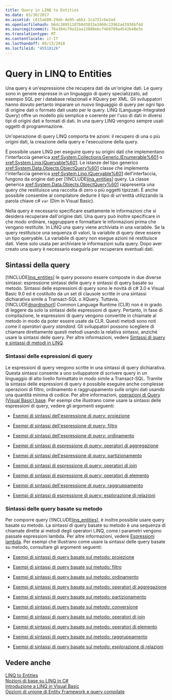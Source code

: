 ```yaml
---
title: Query in LINQ to Entities
ms.date: 03/30/2017
ms.assetid: c015a609-29eb-4e95-abb1-2ca721c6e2ad
ms.openlocfilehash: b6dc38951107b0d3833e1060c23962a43936bf4d
ms.sourcegitcommit: 76a304c79a32aa13889ebcf4b9789a4542b48e3e
ms.translationtype: MT
ms.contentlocale: it-IT
ms.lasthandoff: 09/13/2018
ms.locfileid: "45518126"
---
```

# <a name="queries-in-linq-to-entities"></a>Query in LINQ to Entities
Una query è un'espressione che recupera dati da un'origine dati. Le query sono in genere espresse in un linguaggio di query specializzato, ad esempio SQL per i database relazionali e XQuery per XML. Gli sviluppatori hanno dovuto pertanto imparare un nuovo linguaggio di query per ogni tipo di origine dati o formato dati usato per le query. LINQ (Language-Integrated Query) offre un modello più semplice e coerente per l'uso di dati in diversi tipi di origini dati e formati di dati. In una query LINQ vengono sempre usati oggetti di programmazione.  
  
 Un'operazione di query LINQ comporta tre azioni: il recupero di una o più origini dati, la creazione della query e l'esecuzione della query.  
  
 È possibile usare LINQ per eseguire query su origini dati che implementano l'interfaccia generica <xref:System.Collections.Generic.IEnumerable%601> o <xref:System.Linq.IQueryable%601>. Le istanze del tipo generico <xref:System.Data.Objects.ObjectQuery%601> classe che implementa l'interfaccia generica <xref:System.Linq.IQueryable%601> dell'interfaccia, fungono da origine dati per [!INCLUDE[linq_entities](../../../../../../includes/linq-entities-md.md)] query. La classe generica <xref:System.Data.Objects.ObjectQuery%601> rappresenta una query che restituisce una raccolta di zero o più oggetti tipizzati. È anche possibile consentire al compilatore dedurre il tipo di un'entità utilizzando la parola chiave c# `var` (Dim in Visual Basic).  
  
 Nella query è necessario specificare esattamente le informazioni che si desidera recuperare dall'origine dati. Una query può inoltre specificare in che modo ordinare, raggruppare e formattare le informazioni prima che vengano restituite. In LINQ una query viene archiviata in una variabile. Se la query restituisce una sequenza di valori, la variabile di query deve essere un tipo queryable. La variabile di query non esegue azioni né restituisce dati. Viene solo usata per archiviare le informazioni sulla query. Dopo aver creato una query è necessario eseguirla per recuperare eventuali dati.  
  
## <a name="query-syntax"></a>Sintassi della query  
 [!INCLUDE[linq_entities](../../../../../../includes/linq-entities-md.md)] le query possono essere composte in due diverse sintassi: espressione sintassi delle query e sintassi di query basate su metodo. Sintassi delle espressioni di query sono le novità di c# 3.0 e Visual Basic 9.0 ed è costituito da un set di clausole scritte in una sintassi dichiarativa simile a Transact-SQL o XQuery. Tuttavia, [!INCLUDE[dnprdnshort](../../../../../../includes/dnprdnshort-md.md)] Common Language Runtime (CLR) non è in grado di leggere da solo la sintassi delle espressioni di query. Pertanto, in fase di compilazione, le espressioni di query vengono convertite in chiamate al metodo in modo da poter essere usate da CLR. Questi metodi sono noti come il *operatori query standard*. Gli sviluppatori possono scegliere di chiamare direttamente questi metodi usando la relativa sintassi, anziché usare la sintassi delle query. Per altre informazioni, vedere [Sintassi di query e sintassi di metodi in LINQ](~/docs/csharp/programming-guide/concepts/linq/query-syntax-and-method-syntax-in-linq.md).  
  
### <a name="query-expression-syntax"></a>Sintassi delle espressioni di query  
 Le espressioni di query vengono scritte in una sintassi di query dichiarativa. Questa sintassi consente a uno sviluppatore di scrivere query in un linguaggio di alto livello formattato in modo simile a Transact-SQL. Tramite la sintassi delle espressioni di query è possibile eseguire anche complesse operazioni di filtro, ordinamento e raggruppamento sulle origini dati usando una quantità minima di codice. Per altre informazioni, [operazioni di Query (Visual Basic) base](~/docs/visual-basic/programming-guide/concepts/linq/basic-query-operations.md). Per esempi che illustrano come usare la sintassi delle espressioni di query, vedere gli argomenti seguenti:  
  
-   [Esempi di sintassi dell'espressione di query: proiezione](../../../../../../docs/framework/data/adonet/ef/language-reference/query-expression-syntax-examples-projection.md)  
  
-   [Esempi di sintassi dell'espressione di query: filtro](../../../../../../docs/framework/data/adonet/ef/language-reference/query-expression-syntax-examples-filtering.md)  
  
-   [Esempi di sintassi dell'espressione di query: ordinamento](../../../../../../docs/framework/data/adonet/ef/language-reference/query-expression-syntax-examples-ordering.md)  
  
-   [Esempi di sintassi di espressione di query: operatori di aggregazione](../../../../../../docs/framework/data/adonet/ef/language-reference/query-expression-syntax-examples-aggregate-operators.md)  
  
-   [Esempi di sintassi dell'espressione di query: partizionamento](../../../../../../docs/framework/data/adonet/ef/language-reference/query-expression-syntax-examples-partitioning.md)  
  
-   [Esempi di sintassi di espressione di query: operatori di join](../../../../../../docs/framework/data/adonet/ef/language-reference/query-expression-syntax-examples-join-operators.md)  
  
-   [Esempi di sintassi di espressione di query: operatori di elemento](../../../../../../docs/framework/data/adonet/ef/language-reference/query-expression-syntax-examples-element-operators.md)  
  
-   [Esempi di sintassi dell'espressione di query: raggruppamento](../../../../../../docs/framework/data/adonet/ef/language-reference/query-expression-syntax-examples-grouping.md)  
  
-   [Esempi di sintassi di espressione di query: esplorazione di relazioni](../../../../../../docs/framework/data/adonet/ef/language-reference/query-expression-syntax-examples-navigating-relationships.md)  
  
### <a name="method-based-query-syntax"></a>Sintassi delle query basate su metodo  
 Per comporre query [!INCLUDE[linq_entities](../../../../../../includes/linq-entities-md.md)], è inoltre possibile usare query basate su metodo. La sintassi di query basate su metodo è una sequenza di chiamate dirette ai metodi degli operatori LINQ, come i parametri vengono passate espressioni lambda. Per altre informazioni, vedere [Espressioni lambda](~/docs/csharp/programming-guide/statements-expressions-operators/lambda-expressions.md). Per esempi che illustrano come usare la sintassi delle query basate su metodo, consultare gli argomenti seguenti:  
  
-   [Esempi di sintassi di query basate sul metodo: proiezione](../../../../../../docs/framework/data/adonet/ef/language-reference/method-based-query-syntax-examples-projection.md)  
  
-   [Esempi di sintassi di query basate sul metodo: filtro](../../../../../../docs/framework/data/adonet/ef/language-reference/method-based-query-syntax-examples-filtering.md)  
  
-   [Esempi di sintassi di query basate sul metodo: ordinamento](../../../../../../docs/framework/data/adonet/ef/language-reference/method-based-query-syntax-examples-ordering.md)  
  
-   [Esempi di sintassi di query basate sul metodo: operatori di aggregazione](../../../../../../docs/framework/data/adonet/ef/language-reference/method-based-query-syntax-examples-aggregate-operators.md)  
  
-   [Esempi di sintassi di query basate sul metodo: partizionamento](../../../../../../docs/framework/data/adonet/ef/language-reference/method-based-query-syntax-examples-partitioning.md)  
  
-   [Esempi di sintassi di query basate sul metodo: conversione](../../../../../../docs/framework/data/adonet/ef/language-reference/method-based-query-syntax-examples-conversion.md)  
  
-   [Esempi di sintassi di query basate sul metodo: operatori di join](../../../../../../docs/framework/data/adonet/ef/language-reference/method-based-query-syntax-examples-join-operators.md)  
  
-   [Esempi di sintassi di query basate sul metodo: operatori di elemento](../../../../../../docs/framework/data/adonet/ef/language-reference/method-based-query-syntax-examples-element-operators.md)  
  
-   [Esempi di sintassi di query basate sul metodo: raggruppamento](../../../../../../docs/framework/data/adonet/ef/language-reference/method-based-query-syntax-examples-grouping.md)  
  
-   [Esempi di sintassi di query basate sul metodo: esplorazione di relazioni](../../../../../../docs/framework/data/adonet/ef/language-reference/method-based-query-syntax-examples-navigating-relationships.md)  
  
## <a name="see-also"></a>Vedere anche  
 [LINQ to Entities](../../../../../../docs/framework/data/adonet/ef/language-reference/linq-to-entities.md)  
 [Nozioni di base su LINQ in C#](~/docs/csharp/programming-guide/concepts/linq/getting-started-with-linq.md)  
 [Introduzione a LINQ in Visual Basic](~/docs/visual-basic/programming-guide/concepts/linq/getting-started-with-linq.md)  
 [Opzioni di unione di Entity Framework e query compilate](https://go.microsoft.com/fwlink/?LinkId=199591)

